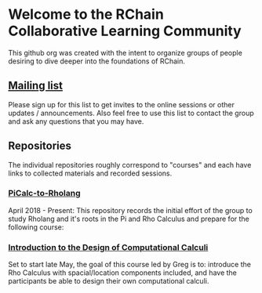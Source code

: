 # Welcome to the RChain Collaborative Learning Community
This github org was created with the intent to organize
groups of people desiring to dive deeper into the foundations of RChain.

## [Mailing list](https://groups.google.com/forum/#!forum/rchain-collaborative-learning/join)
Please sign up for this list to get invites to the online sessions or other updates / announcements. Also feel free to use this list to contact the group and ask any questions that you may have.

## Repositories
The individual repositories roughly correspond to "courses" and each have links to collected materials and recorded sessions.

### [PiCalc-to-Rholang](https://github.com/RChain-Collaborative-Learning/PiCalc-to-Rholang)
April 2018 - Present: This repository records the initial effort of the group to study Rholang and it's roots in the Pi and Rho Calculus and prepare for the following course:

### [Introduction to the Design of Computational Calculi](https://github.com/RChain-Collaborative-Learning/Introduction-to-the-Design-of-Computational-Calculi)
Set to start late May, the goal of this course led by Greg is to: introduce the Rho Calculus with spacial/location components included, and have the participants be able to design their own computational calculi.
